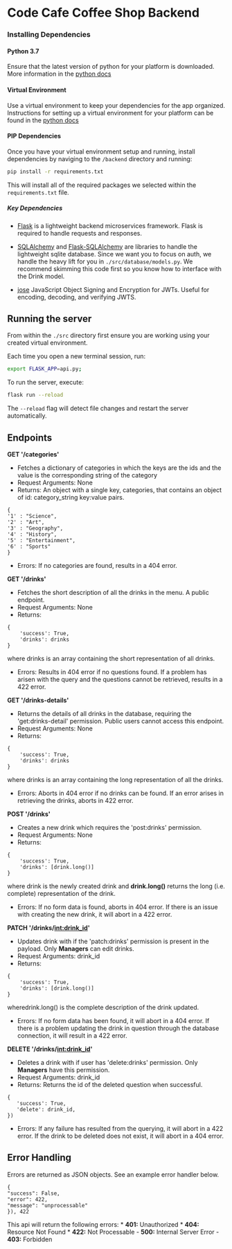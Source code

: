 # Code Cafe Coffee Shop Backend

### Installing Dependencies

#### Python 3.7

Ensure that the latest version of python for your platform is downloaded. More information in the [python docs](https://docs.python.org/3/using/unix.html#getting-and-installing-the-latest-version-of-python)

#### Virtual Environment 

Use a virtual environment to keep your dependencies for the app organized. Instructions for setting up a virtual environment for your platform can be found in the [python docs](https://packaging.python.org/guides/installing-using-pip-and-virtual-environments/)

#### PIP Dependencies

Once you have your virtual environment setup and running, install dependencies by naviging to the `/backend` directory and running:

```bash
pip install -r requirements.txt
```

This will install all of the required packages we selected within the `requirements.txt` file.

##### Key Dependencies

- [Flask](http://flask.pocoo.org/)  is a lightweight backend microservices framework. Flask is required to handle requests and responses.

- [SQLAlchemy](https://www.sqlalchemy.org/) and [Flask-SQLAlchemy](https://flask-sqlalchemy.palletsprojects.com/en/2.x/) are libraries to handle the lightweight sqlite database. Since we want you to focus on auth, we handle the heavy lift for you in `./src/database/models.py`. We recommend skimming this code first so you know how to interface with the Drink model.

- [jose](https://python-jose.readthedocs.io/en/latest/) JavaScript Object Signing and Encryption for JWTs. Useful for encoding, decoding, and verifying JWTS.

## Running the server

From within the `./src` directory first ensure you are working using your created virtual environment.

Each time you open a new terminal session, run:

```bash
export FLASK_APP=api.py;
```

To run the server, execute:

```bash
flask run --reload
```

The `--reload` flag will detect file changes and restart the server automatically.

## Endpoints

**GET '/categories'** 
- Fetches a dictionary of categories in which the keys are the ids and the value is the corresponding string of the category
- Request Arguments: None
- Returns: An object with a single key, categories, that contains an object of id: category_string key:value pairs. 
```
{
'1' : "Science",
'2' : "Art",
'3' : "Geography",
'4' : "History",
'5' : "Entertainment",
'6' : "Sports"
}
```
- Errors: If no categories are found, results in a 404 error. 

**GET '/drinks'**
- Fetches the short description of all the drinks in the menu. A public endpoint.  
- Request Arguments: None 
- Returns: 
```
{
    'success': True,
    'drinks': drinks
}
```
where drinks is an array containing the short representation of all drinks. 
- Errors: Results in 404 error if no questions found. If a problem has arisen with the query and the questions cannot be retrieved, results in a 422 error. 


**GET '/drinks-details'**
- Returns the details of all drinks in the database, requiring the 'get:drinks-detail' permission. Public users cannot access this endpoint. 
- Request Arguments: None
- Returns:
```
{
    'success': True,
    'drinks': drinks
}
```
 where drinks is an array containing the long representation of all the drinks. 
 - Errors: Aborts in 404 error if no drinks can be found. If an error arises in retrieving the drinks, aborts in 422 error.  

 **POST '/drinks'**
- Creates a new drink which requires the 'post:drinks' permission. 
- Request Arguments: None 
- Returns:
```
{
    'success': True,
    'drinks': [drink.long()]  
}
```
where drink is the newly created drink and **drink.long()** returns the long (i.e. complete) representation of the drink. 
- Errors: If no form data is found, aborts in 404 error. If there is an issue with creating the new drink, it will abort in a 422 error. 

**PATCH '/drinks/<int:drink_id>'** 
- Updates drink with <id> if the 'patch:drinks' permission is present in the payload. Only **Managers** can edit drinks. 
- Request Arguments: drink_id 
- Returns:
```
{
    'success': True,
    'drinks': [drink.long()]  
}
```
wheredrink.long() is the complete description of the drink updated.
- Errors: If no form data has been found, it will abort in a 404 error. If there is a problem updating the drink in question through the database connection, it will result in a 422 error. 

**DELETE '/drinks/<int:drink_id>'** 
- Deletes a drink with <id> if user has 'delete:drinks' permission. Only **Managers** have this permission.
- Request Arguments: drink_id 
- Returns: Returns the id of the deleted question when successful. 
 ```
{
    'success': True,
    'delete': drink_id, 
})
```
- Errors: If any failure has resulted from the querying, it will abort in a 422 error. If the drink to be deleted does not exist, it will abort in a 404 error. 

## Error Handling
Errors are returned as JSON objects. See an example error handler below.

```
{
"success": False, 
"error": 422,
"message": "unprocessable"
}), 422
```

This api will return the following errors: 
	* **401:** Unauthorized
	* **404:** Resource Not Found
	* **422:** Not Processable 
	- **500:** Internal Server Error
	- **403:** Forbidden
